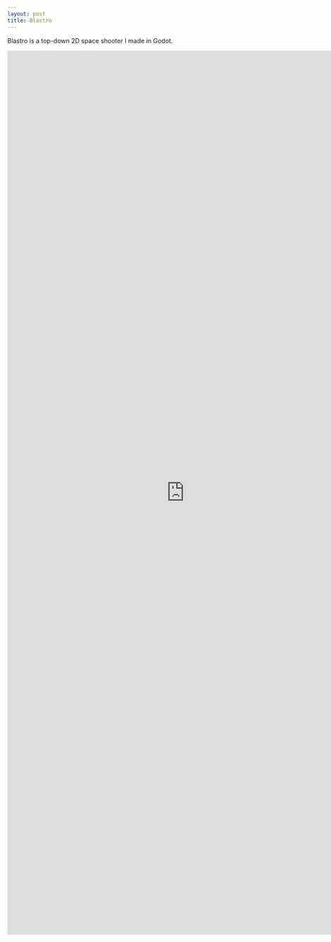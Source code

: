 ```yaml
---
layout: post
title: Blastro
---
```


Blastro is a top-down 2D space shooter I made in Godot. 

<iframe 
  src="https://docs.google.com/document/d/e/2PACX-1vQaOh3ttV9X9lHhuJnQybO4XQKtDo6jz8aQRSmDmzMRwVBX_JQO9P8QlkokypmHOgfhHHQwYM8G6a92/pub?embedded=true" 
  frameborder="0"
  width="800px"
  height="2000px"
></iframe>
